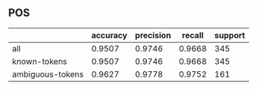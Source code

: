 
## POS

|                  | accuracy | precision | recall | support |
|------------------|----------|-----------|--------|---------|
| all              | 0.9507   | 0.9746    | 0.9668 | 345     |
| known-tokens     | 0.9507   | 0.9746    | 0.9668 | 345     |
| ambiguous-tokens | 0.9627   | 0.9778    | 0.9752 | 161     |

